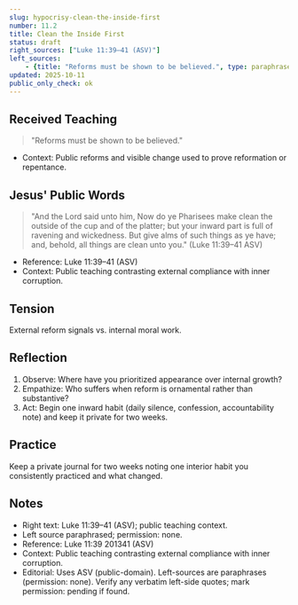 ```yaml
---
slug: hypocrisy-clean-the-inside-first
number: 11.2
title: Clean the Inside First
status: draft
right_sources: ["Luke 11:39–41 (ASV)"]
left_sources:
	- {title: "Reforms must be shown to be believed.", type: paraphrase, permission: none}
updated: 2025-10-11
public_only_check: ok
---
```


## Received Teaching
> "Reforms must be shown to be believed."
- Context: Public reforms and visible change used to prove reformation or repentance.

## Jesus' Public Words
> "And the Lord said unto him, Now do ye Pharisees make clean the outside of the cup and of the platter; but your inward part is full of ravening and wickedness. But give alms of such things as ye have; and, behold, all things are clean unto you." (Luke 11:39–41 ASV)
- Reference: Luke 11:39–41 (ASV)
- Context: Public teaching contrasting external compliance with inner corruption.

## Tension
External reform signals vs. internal moral work.

## Reflection
1. Observe: Where have you prioritized appearance over internal growth?
2. Empathize: Who suffers when reform is ornamental rather than substantive?
3. Act: Begin one inward habit (daily silence, confession, accountability note) and keep it private for two weeks.

## Practice
Keep a private journal for two weeks noting one interior habit you consistently practiced and what changed.

## Notes
- Right text: Luke 11:39–41 (ASV); public teaching context.
- Left source paraphrased; permission: none.
- Reference: Luke 11:39
201341 (ASV)
- Context: Public teaching contrasting external compliance with inner corruption.
- Editorial: Uses ASV (public-domain). Left-sources are paraphrases (permission: none). Verify any verbatim left-side quotes; mark permission: pending if found.
